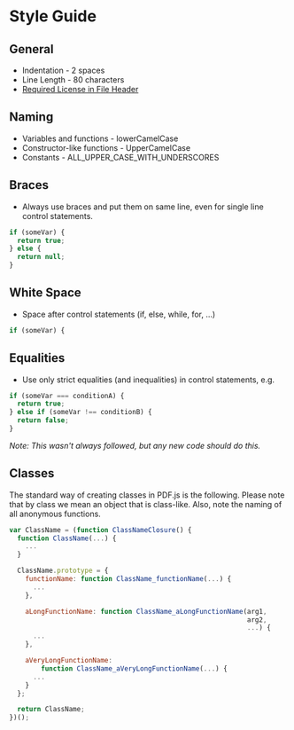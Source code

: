 # Style Guide
## General
* Indentation - 2 spaces
* Line Length - 80 characters
* [Required License in File Header](https://github.com/mozilla/pdf.js/wiki/License-Headers)

## Naming
* Variables and functions - lowerCamelCase
* Constructor-like functions - UpperCamelCase
* Constants - ALL_UPPER_CASE_WITH_UNDERSCORES

## Braces
* Always use braces and put them on same line, even for single line control statements.

```javascript
if (someVar) {
  return true;
} else {
  return null;
}
```

## White Space
* Space after control statements (if, else, while, for, ...)

```javascript
if (someVar) {
```

## Equalities
* Use only strict equalities (and inequalities) in control statements, e.g.

```javascript
if (someVar === conditionA) {
  return true;
} else if (someVar !== conditionB) {
  return false;
}
```

_Note: This wasn't always followed, but any new code should do this._

## Classes
The standard way of creating classes in PDF.js is the following. Please note that by class we mean an object that is class-like. Also, note the naming of all anonymous functions.

```javascript
var ClassName = (function ClassNameClosure() {
  function ClassName(...) {
    ...
  }

  ClassName.prototype = {
    functionName: function ClassName_functionName(...) {
      ...
    },

    aLongFunctionName: function ClassName_aLongFunctionName(arg1,
                                                            arg2,
                                                            ...) {
      ...
    },

    aVeryLongFunctionName: 
        function ClassName_aVeryLongFunctionName(...) {
      ...
    }
  };

  return ClassName;
})();
```